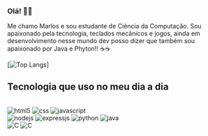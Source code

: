 
### Olá! 👋👋
Me chamo Marlos e sou estudante de Ciência da Computação. Sou apaixonado pela tecnologia, teclados mecânicos e jogos, ainda em desenvolvimento nesse mundo dev posso dizer que também sou apaixonado por Java e Phyton!! ☕☕

[![Top Langs](https://github-readme-stats.vercel.app/api/top-langs/?username=devMarlos&layout=demo&theme=dracula)]

## Tecnologia que uso no meu dia a dia
<div style="display: inline_block"><br/> 
  <img aling="center" alt="html5" src="https://img.shields.io/badge/HTML-239120?style=for-the-badge&logo=html5&logoColor=white" />
  <img aling="center" alt="css" src="https://img.shields.io/badge/CSS3-1572B6?style=for-the-badge&logo=css3&logoColor=white" />
  <img aling="center" alt="javascript" src="https://img.shields.io/badge/JavaScript-F7DF1E?style=for-the-badge&logo=javascript&logoColor=black" /><br/>
  <img aling="center" alt="nodejs" src="https://img.shields.io/badge/Node.js-43853D?style=for-the-badge&logo=node.js&logoColor=white" />
  <img aling="center" alt="expressjs" src="https://img.shields.io/badge/Express.js-404D59?style=for-the-badge" />
  
   <img aling="center" alt="python" src="https://img.shields.io/badge/Python-14354C?style=for-the-badge&logo=python&logoColor=white" />
   <img aling="center" alt="java" src="https://img.shields.io/badge/Java-ED8B00?style=for-the-badge&logo=java&logoColor=white" /><br/>
   <img aling="center" alt="C" src="https://img.shields.io/badge/C-00599C?style=for-the-badge&logo=c&logoColor=white" />
   <img aling="center" alt="C" src="https://img.shields.io/badge/MySQL-00000F?style=for-the-badge&logo=mysql&logoColor=white" />
  
</div>
